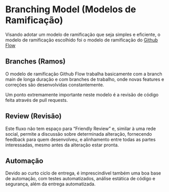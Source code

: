 # Branching Model (Modelos de Ramificação)
Visando adotar um modelo de ramificação que seja simples e eficiente, o modelo de ramificação escolhido foi o modelo de ramificação do [Github Flow](https://docs.github.com/pt/get-started/quickstart/github-flow)

## Branches (Ramos)

O modelo de ramificação Github Flow trabalha basicamente com a branch main de longa duração e com branches de trabalho, onde novas features e correções são desenvolvidas constantemente.

Um ponto extremamente importante neste modelo é a revisão de código feita através de pull requests.

## Review (Revisão)

Este fluxo não tem espaço para “Friendly Review” e, similar à uma rede social, permite a discussão sobre determinada alteração, fornecendo feedback para quem desenvolveu, e alinhamento entre todas as partes interessadas, mesmo antes da alteração estar pronta.

## Automação

Devido ao curto ciclo de entrega, é imprescindível também uma boa base de automação, com testes automatizados, análise estática de código e segurança, além da entrega automatizada.